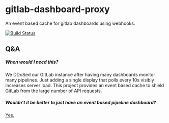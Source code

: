 # gitlab-dashboard-proxy
An event based cache for gitlab dashboards using webhooks.

[![Build Status](https://travis-ci.org/nadavami/gitlab-pipeline-proxy.svg?branch=master)](https://travis-ci.org/nadavami/gitlab-pipeline-proxy)

## Q&A
##### When would I need this?
We DDoSed our GitLab instance after having many dashboards monitor many pipelines. Just adding a single display that polls every 10s visibly increases server load. This project provides an event based cache to shield GitLab from the large number of API requests.

##### Wouldn't it be better to just have an event based pipeline dashboard?
[Yes.](https://github.com/new) 
